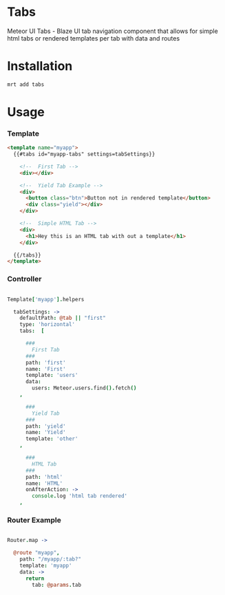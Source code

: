 Tabs
=================================
Meteor UI Tabs - Blaze UI tab navigation component that allows for simple html tabs or rendered templates per tab with data and routes

Installation
=========
```bash
mrt add tabs
```

Usage
=========

### Template
```html
<template name="myapp">
  {{#tabs id="myapp-tabs" settings=tabSettings}}

    <!--  First Tab -->
    <div></div>

    <!--  Yield Tab Example -->
    <div>
      <button class="btn">Button not in rendered template</button>
      <div class="yield"></div>
    </div>

    <!--  Simple HTML Tab -->
    <div>
      <h1>Hey this is an HTML tab with out a template</h1>
    </div>

  {{/tabs}}
</template>
```

### Controller
```coffeescript

Template['myapp'].helpers

  tabSettings: ->
    defaultPath: @tab || "first"
    type: 'horizontal'
    tabs:  [

      ###
        First Tab
      ###
      path: 'first'
      name: 'First'
      template: 'users'
      data:
        users: Meteor.users.find().fetch()
    ,

      ###
        Yield Tab
      ###
      path: 'yield'
      name: 'Yield'
      template: 'other'
    ,

      ###
        HTML Tab
      ###
      path: 'html'
      name: 'HTML'
      onAfterAction: ->
        console.log 'html tab rendered'
    ,

```

### Router Example
```coffeescript

Router.map ->

  @route "myapp",
    path: "/myapp/:tab?"
    template: 'myapp'
    data: ->
      return
        tab: @params.tab

```